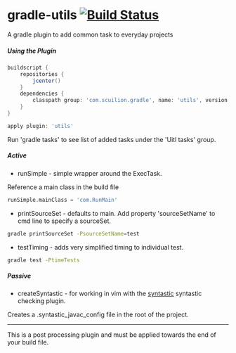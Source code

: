 # gradle-utils [![Build Status](https://travis-ci.org/Scuilion/gradle-utils.svg?branch=master)](https://travis-ci.org/Scuilion/gradle-utils)

A gradle plugin to add common task to everyday projects


##### Using the Plugin
```groovy
buildscript {
    repositories {
        jcenter()
    }
    dependencies {
        classpath group: 'com.scuilion.gradle', name: 'utils', version: '0.+'
    }
}

apply plugin: 'utils'
```

Run 'gradle tasks' to see list of added tasks under the 'Uitl tasks' group.

##### Active 

* runSimple - simple wrapper around the ExecTask.

Reference a main class in the build file
```groovy
runSimple.mainClass = 'com.RunMain'
```

* printSourceSet - defaults to main. Add property 'sourceSetName' to cmd line to specify a sourceSet.
```bash
gradle printSourceSet -PsourceSetName=test
```

* testTiming - adds very simplified timing to individual test. 
```bash
gradle test -PtimeTests
```

##### Passive
* createSyntastic - for working in vim with the [syntastic](https://github.com/scrooloose/syntastic) syntastic checking plugin.

Creates a .syntastic_javac_config file in the root of the project.

___
This is a post processing plugin and must be applied towards the end of your build file.

